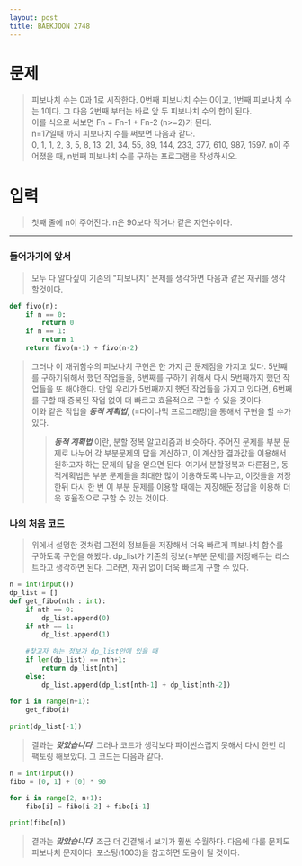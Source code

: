 ```yaml
---
layout: post
title: BAEKJOON 2748
---
```


# 문제
> 피보나치 수는 0과 1로 시작한다. 0번째 피보나치 수는 0이고, 1번째 피보나치 수는 1이다. 그 다음 2번째 부터는 바로 앞 두 피보나치 수의 합이 된다.  
이를 식으로 써보면 Fn = Fn-1 + Fn-2 (n>=2)가 된다.  
n=17일때 까지 피보나치 수를 써보면 다음과 같다.  
0, 1, 1, 2, 3, 5, 8, 13, 21, 34, 55, 89, 144, 233, 377, 610, 987, 1597. 
n이 주어졌을 때, n번째 피보나치 수를 구하는 프로그램을 작성하시오.  

# 입력
> 첫째 줄에 n이 주어진다. n은 90보다 작거나 같은 자연수이다.

-----
### 들어가기에 앞서
> 모두 다 알다싶이 기존의 "피보나치" 문제를 생각하면 다음과 같은 재귀를 생각할것이다.
~~~python
def fivo(n):
    if n == 0:
        return 0
    if n == 1:
        return 1
    return fivo(n-1) + fivo(n-2)
~~~
> 그러나 이 재귀함수의 피보나치 구현은 한 가지 큰 문제점을 가지고 있다. 5번쨰를 구하기위해서 했던 작업들을, 6번째를 구하기 위해서 다시 5번째까지 했던 작업들을 또 해야한다. 만일 우리가 5번째까지 했던 작업들을 가지고 있다면, 6번째를 구할 때 중복된 작업 없이 더 빠르고 효율적으로 구할 수 있을 것이다.  
이와 같은 작업을 ***동적 계획법***, (=다이나믹 프로그래밍)을 통해서 구현을 할 수가 있다.  
>> ***동적 계획법*** 이란, 분할 정복 알고리즘과 비슷하다. 주어진 문제를 부분 문제로 나누어 각 부분문제의 답을 계산하고, 이 계산한 결과값을 이용해서 원하고자 하는 문제의 답을 얻으면 된다. 여기서 분할정복과 다른점은, 동적계획법은 부분 문제들을 최대한 많이 이용하도록 나누고, 이것들을 저장한뒤 다시 한 번 이 부분 문제를 이용할 때에는 저장해둔 정답을 이용해 더욱 효율적으로 구할 수 있는 것이다.

### 나의 처음 코드
>  위에서 설명한 것처럼 그전의 정보들을 저장해서 더욱 빠르게 피보나치 함수를 구하도록 구현을 해봤다. dp_list가 기존의 정보(=부분 문제)를 저장해두는 리스트라고 생각하면 된다. 그러면, 재귀 없이 더욱 빠르게 구할 수 있다.

~~~python
n = int(input())
dp_list = []
def get_fibo(nth : int):
    if nth == 0:
        dp_list.append(0)
    if nth == 1:
        dp_list.append(1)
        
    #찾고자 하는 정보가 dp_list안에 있을 때
    if len(dp_list) == nth+1:
        return dp_list[nth]
    else:
        dp_list.append(dp_list[nth-1] + dp_list[nth-2])
    
for i in range(n+1):
    get_fibo(i)
    
print(dp_list[-1])
~~~
> 결과는 ***맞았습니다***. 그러나 코드가 생각보다 파이썬스럽지 못해서 다시 한번 리팩토링 해보았다. 그 코드는 다음과 같다.

~~~python
n = int(input())
fibo = [0, 1] + [0] * 90

for i in range(2, n+1):
    fibo[i] = fibo[i-2] + fibo[i-1]
    
print(fibo[n])
~~~
> 결과는 ***맞았습니다***. 조금 더 간결해서 보기가 훨씬 수월하다. 다음에 다룰 문제도 피보나치 문제이다. 포스팅(1003)을 참고하면 도움이 될 것이다.
